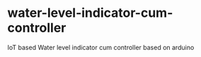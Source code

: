 # water-level-indicator-cum-controller
IoT based Water level indicator cum controller based on arduino 
